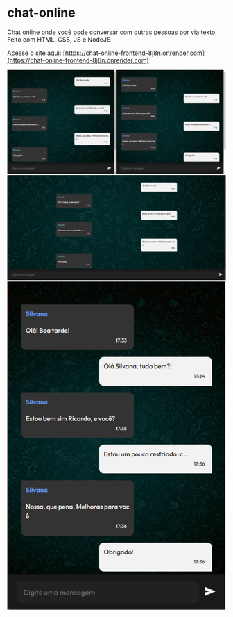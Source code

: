 # chat-online
Chat online onde você pode conversar com outras pessoas por via texto. Feito com HTML, CSS, JS e NodeJS
 
Acesse o site aqui: [https://chat-online-frontend-8j8n.onrender.com](https://chat-online-frontend-8j8n.onrender.com)

![Imagem do site](./img/tela.png)
![Imagem do site](./img/tela2.png)
![Imagem do site](./img/tela3.png)
